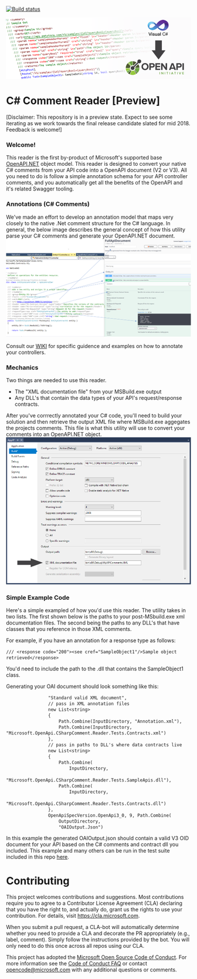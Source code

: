 

[![Build status](https://ci.appveyor.com/api/projects/status/capxc7p5cvyrq21w/branch/master?svg=true)](https://ci.appveyor.com/project/MicrosoftOpenAPINETAdmin/openapi-net-csharpcomment/branch/master)

![C# Comment Reader Banner](docs/images/banner.png "Convert /// C# Comments --> OpenAPI.NET")

# C# Comment Reader [Preview]
[Disclaimer: This repository is in a preview state. Expect to see some iterating as we work towards the final release candidate slated for mid 2018. Feedback is welcome!]


### Welcome!
This reader is the first by-product of Microsoft's supported base [OpenAPI.NET](http://aka.ms/openapi) object model. This reader is designed to convert your native C# comments from your API code into a OpenAPI document (V2 or V3). All you need to do is follow a simple annotation schema for your API controller comments, and you automatically get all the benefits of the OpenAPI and it's related Swagger tooling.

### Annotations (C# Comments)
We've made an effort to develop an annotation model that maps very closely to the native .Net comment structure for the C# language. In general, the below image describes the general concept of how this utility parse your C# comments and generate your OpenAPI.NET document.
![Convert Comments to OpenAPI](docs/images/comment-oai-map.png "Map /// C# Comments --> OpenAPI.NET")

Consult our [WIKI](https://github.com/Microsoft/OpenAPI.NET.CSharpComment/wikihttps://github.com/Microsoft/OpenAPI.NET.CSharpComment/wiki) for specific guidence and examples on how to annotate your controllers.

### Mechanics
Two things are needed to use this reader.
- The "XML documentation file" from your MSBuild.exe output
- Any DLL's that contain the data types of your API's request/response contracts.

After you've corrrectly annotated your C# code, you'll need to build your solution and then retrieve the output XML file where MSBuild.exe aggegates the projects comments. This file is what this utility will use to convert your comments into an OpenAPI.NET object.
![Enable Comment Output](docs/images/vs-enable.png "Output comments from MSBuild.exe")

### Simple Example Code
Here's a simple exampled of how you'd use this reader. The utility takes in two lists. The first shown below is the paths to your post-MSbuild.exe xml documentation files. The second being the paths to any DLL's that have classes that you reference in those XML comments.

For example, if you have an annotation for a response type as follows:
```
/// <response code="200"><see cref="SampleObject1"/>Sample object retrieved</response>
```
You'd need to include the path to the .dll that contains the SampleObject1 class. 

Generating your OAI document should look something like this:
```
                "Standard valid XML document",
                // pass in XML annotation files
                new List<string>
                {
                    Path.Combine(InputDirectory, "Annotation.xml"),
                    Path.Combine(InputDirectory, "Microsoft.OpenApi.CSharpComment.Reader.Tests.Contracts.xml")
                },
                // pass in paths to DLL's where data contracts live
                new List<string>
                {
                    Path.Combine(
                        InputDirectory,
                        "Microsoft.OpenApi.CSharpComment.Reader.Tests.SampleApis.dll"),
                    Path.Combine(
                        InputDirectory,
                        "Microsoft.OpenApi.CSharpComment.Reader.Tests.Contracts.dll")
                },
                OpenApiSpecVersion.OpenApi3_0, 9, Path.Combine(
                    OutputDirectory,
                    "OAIOutput.Json")
```
In this example the generated OAIOutput.json should contain a valid V3 OID document for your API based on the C# comments and contract dll you included. This example and many others can be run in the test suite included in this repo [here](test/Microsoft.OpenApi.CSharpComment.Reader.Tests/OpenApiDocumentGeneratorTests/OpenApiDocumentGeneratorTest.cs#L671).

# Contributing
This project welcomes contributions and suggestions.  Most contributions require you to agree to a
Contributor License Agreement (CLA) declaring that you have the right to, and actually do, grant us
the rights to use your contribution. For details, visit https://cla.microsoft.com.

When you submit a pull request, a CLA-bot will automatically determine whether you need to provide
a CLA and decorate the PR appropriately (e.g., label, comment). Simply follow the instructions
provided by the bot. You will only need to do this once across all repos using our CLA.

This project has adopted the [Microsoft Open Source Code of Conduct](https://opensource.microsoft.com/codeofconduct/).
For more information see the [Code of Conduct FAQ](https://opensource.microsoft.com/codeofconduct/faq/) or
contact [opencode@microsoft.com](mailto:opencode@microsoft.com) with any additional questions or comments.